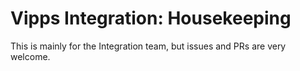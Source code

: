 # Vipps Integration: Housekeeping

This is mainly for the Integration team, but issues and PRs are very welcome.
